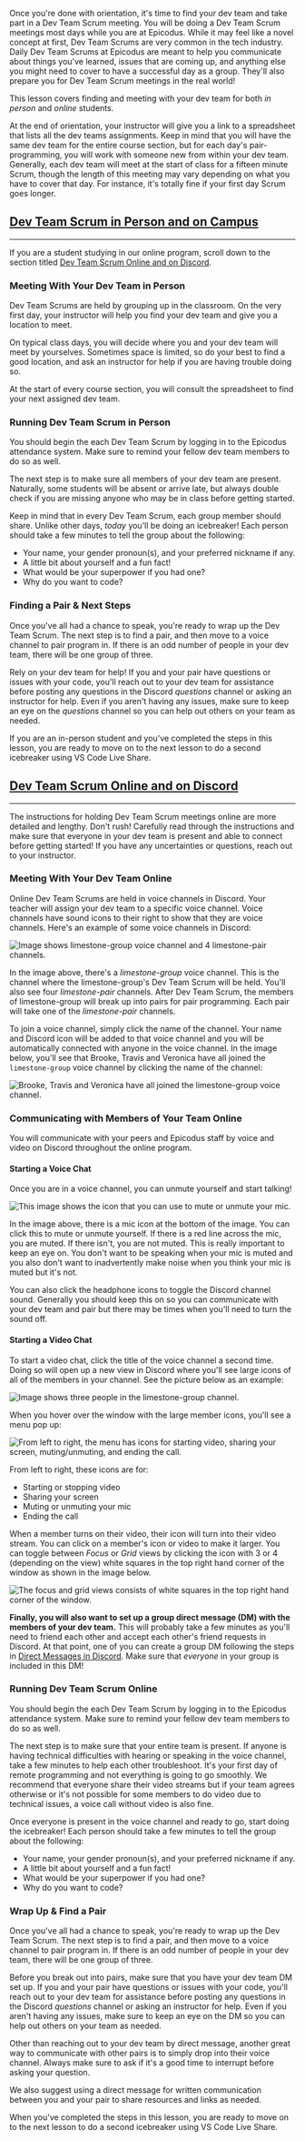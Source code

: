 Once you're done with orientation, it's time to find your dev team and take part in a Dev Team Scrum meeting. You will be doing a Dev Team Scrum meetings most days while you are at Epicodus. While it may feel like a novel concept at first, Dev Team Scrums are very common in the tech industry. Daily Dev Team Scrums at Epicodus are meant to help you communicate about things you've learned, issues that are coming up, and anything else you might need to cover to have a successful day as a group. They'll also prepare you for Dev Team Scrum meetings in the real world!

This lesson covers finding and meeting with your dev team for both _in person_ and _online_ students.

At the end of orientation, your instructor will give you a link to a spreadsheet that lists all the dev teams assignments. Keep in mind that you will have the same dev team for the entire course section, but for each day's pair-programming, you will work with someone new from within your dev team. Generally, each dev team will meet at the start of class for a fifteen minute Scrum, though the length of this meeting may vary depending on what you have to cover that day. For instance, it's totally fine if your first day Scrum goes longer.

## [Dev Team Scrum **in Person and on Campus**](#dev-team-scrum-in-person-and-on-campus)

---

If you are a student studying in our online program, scroll down to the section titled [Dev Team Scrum Online and on Discord](https://www.learnhowtoprogram.com/introduction-to-programming/git-html-and-css/dev-team-scrum#dev-team-scrum-online-and-on-discord).

### Meeting With Your Dev Team in Person

Dev Team Scrums are held by grouping up in the classroom. On the very first day, your instructor will help you find your dev team and give you a location to meet. 

On typical class days, you will decide where you and your dev team will meet by yourselves. Sometimes space is limited, so do your best to find a good location, and ask an instructor for help if you are having trouble doing so.

At the start of every course section, you will consult the spreadsheet to find your next assigned dev team.

### Running Dev Team Scrum in Person

You should begin the each Dev Team Scrum by logging in to the Epicodus attendance system. Make sure to remind your fellow dev team members to do so as well. 

The next step is to make sure all members of your dev team are present. Naturally, some students will be absent or arrive late, but always double check if you are missing anyone who may be in class before getting started.

Keep in mind that in every Dev Team Scrum, each group member should share. Unlike other days, _today_ you'll be doing an icebreaker! Each person should take a few minutes to tell the group about the following:

* Your name, your gender pronoun(s), and your preferred nickname if any.
* A little bit about yourself and a fun fact!
* What would be your superpower if you had one?
* Why do you want to code?

### Finding a Pair & Next Steps

Once you've all had a chance to speak, you're ready to wrap up the Dev Team Scrum. The next step is to find a pair, and then move to a voice channel to pair program in. If there is an odd number of people in your dev team, there will be one group of three. 

Rely on your dev team for help! If you and your pair have questions or issues with your code, you'll reach out to your dev team for assistance before posting any questions in the Discord _questions_ channel or asking an instructor for help. Even if you aren't having any issues, make sure to keep an eye on the _questions_ channel so you can help out others on your team as needed.

If you are an in-person student and you've completed the steps in this lesson, you are ready to move on to the next lesson to do a second icebreaker using VS Code Live Share.

## [Dev Team Scrum **Online and on Discord**](#dev-team-scrum-online-and-on-discord)

---

The instructions for holding Dev Team Scrum meetings online are more detailed and lengthy. Don't rush! Carefully read through the instructions and make sure that everyone in your dev team is present and able to connect before getting started! If you have any uncertainties or questions, reach out to your instructor. 

### Meeting With Your Dev Team Online

Online Dev Team Scrums are held in voice channels in Discord. Your teacher will assign your dev team to a specific voice channel. Voice channels have sound icons to their right to show that they are voice channels. Here's an example of some voice channels in Discord:

![Image shows limestone-group voice channel and 4 limestone-pair channels.](https://learnhowtoprogram.s3.us-west-2.amazonaws.com/INTRO/week1-html-css/remote_images_2021/voice-channels.png)

In the image above, there's a _limestone-group_ voice channel. This is the channel where the limestone-group's Dev Team Scrum will be held. You'll also see four _limestone-pair_ channels. After Dev Team Scrum, the members of limestone-group will break up into pairs for pair programming. Each pair will take one of the _limestone-pair_ channels.

To join a voice channel, simply click the name of the channel. Your name and Discord icon will be added to that voice channel and you will be automatically connected with anyone in the voice channel. In the image below, you'll see that Brooke, Travis and Veronica have all joined the `limestone-group` voice channel by clicking the name of the channel:

![Brooke, Travis and Veronica have all joined the `limestone-group` voice channel.](https://learnhowtoprogram.s3.us-west-2.amazonaws.com/INTRO/week1-html-css/remote_images_2021/joining-discord-channel.png)

### Communicating with Members of Your Team Online

You will communicate with your peers and Epicodus staff by voice and video on Discord throughout the online program.

#### Starting a Voice Chat

Once you are in a voice channel, you can unmute yourself and start talking! 

![This image shows the icon that you can use to mute or unmute your mic.](https://learnhowtoprogram.s3.us-west-2.amazonaws.com/INTRO/week1-html-css/remote_images_2021/using-voice-channel.png)

In the image above, there is a mic icon at the bottom of the image. You can click this to mute or unmute yourself. If there is a red line across the mic, you are muted. If there isn't, you are not muted. This is really important to keep an eye on. You don't want to be speaking when your mic is muted and you also don't want to inadvertently make noise when you think your mic is muted but it's not.

You can also click the headphone icons to toggle the Discord channel sound. Generally you should keep this on so you can communicate with your dev team and pair but there may be times when you'll need to turn the sound off.

#### Starting a Video Chat

To start a video chat, click the title of the voice channel a second time. Doing so will open up a new view in Discord where you'll see large icons of all of the members in your channel. See the picture below as an example:

![Image shows three people in the limestone-group channel.](https://learnhowtoprogram.s3.us-west-2.amazonaws.com/INTRO/week1-html-css/remote_images_2021/limestone-group-video-call.png)

When you hover over the window with the large member icons, you'll see a menu pop up:

![From left to right, the menu has icons for starting video, sharing your screen, muting/unmuting, and ending the call.](https://learnhowtoprogram.s3.us-west-2.amazonaws.com/INTRO/week1-html-css/remote_images_2021/video-call-icon-closeup.png)

From left to right, these icons are for:

* Starting or stopping video
* Sharing your screen
* Muting or unmuting your mic
* Ending the call

When a member turns on their video, their icon will turn into their video stream. You can click on a member's icon or video to make it larger. You can toggle between _Focus_ or _Grid_ views by clicking the icon with 3 or 4 (depending on the view) white squares in the top right hand corner of the window as shown in the image below.

![The focus and grid views consists of white squares in the top right hand corner of the window.](https://learnhowtoprogram.s3.us-west-2.amazonaws.com/INTRO/week1-html-css/remote_images_2021/focus-and-grid-views.png)

**Finally, you will also want to set up a group direct message (DM) with the members of your dev team.** This will probably take a few minutes as you'll need to friend each other and accept each other's friend requests in Discord. At that point, one of you can create a group DM following the steps in [Direct Messages in Discord](https://www.learnhowtoprogram.com/introduction-to-programming/getting-started-with-working-remotely/direct-messages-in-discord). Make sure that _everyone_ in your group is included in this DM!

### Running Dev Team Scrum Online

You should begin the each Dev Team Scrum by logging in to the Epicodus attendance system. Make sure to remind your fellow dev team members to do so as well. 

The next step is to make sure that your entire team is present. If anyone is having technical difficulties with hearing or speaking in the voice channel, take a few minutes to help each other troubleshoot. It's your first day of remote programming and not everything is going to go smoothly. We recommend that everyone share their video streams but if your team agrees otherwise or it's not possible for some members to do video due to technical issues, a voice call without video is also fine.

Once everyone is present in the voice channel and ready to go, start doing the icebreaker! Each person should take a few minutes to tell the group about the following:

* Your name, your gender pronoun(s), and your preferred nickname if any.
* A little bit about yourself and a fun fact!
* What would be your superpower if you had one?
* Why do you want to code?

### Wrap Up & Find a Pair

Once you've all had a chance to speak, you're ready to wrap up the Dev Team Scrum. The next step is to find a pair, and then move to a voice channel to pair program in. If there is an odd number of people in your dev team, there will be one group of three. 

Before you break out into pairs, make sure that you have your dev team DM set up. If you and your pair have questions or issues with your code, you'll reach out to your dev team for assistance before posting any questions in the Discord _questions_ channel or asking an instructor for help. Even if you aren't having any issues, make sure to keep an eye on the DM so you can help out others on your team as needed.

Other than reaching out to your dev team by direct message, another great way to communicate with other pairs is to simply drop into their voice channel. Always make sure to ask if it's a good time to interrupt before asking your question.

We also suggest using a direct message for written communication between you and your pair to share resources and links as needed.

When you've completed the steps in this lesson, you are ready to move on to the next lesson to do a second icebreaker using VS Code Live Share.
